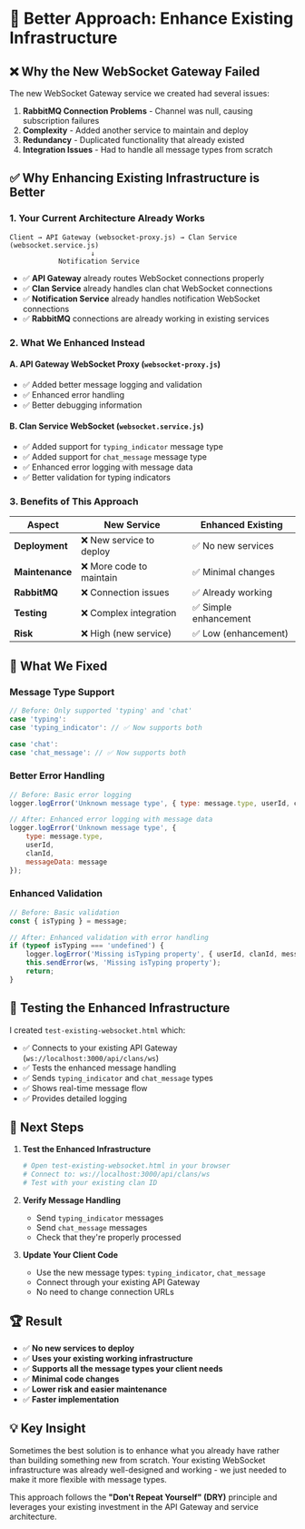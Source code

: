 # 🚀 Better Approach: Enhance Existing Infrastructure

## ❌ **Why the New WebSocket Gateway Failed**

The new WebSocket Gateway service we created had several issues:
1. **RabbitMQ Connection Problems** - Channel was null, causing subscription failures
2. **Complexity** - Added another service to maintain and deploy
3. **Redundancy** - Duplicated functionality that already existed
4. **Integration Issues** - Had to handle all message types from scratch

## ✅ **Why Enhancing Existing Infrastructure is Better**

### 1. **Your Current Architecture Already Works**
```
Client → API Gateway (websocket-proxy.js) → Clan Service (websocket.service.js)
                    ↓
            Notification Service
```

- ✅ **API Gateway** already routes WebSocket connections properly
- ✅ **Clan Service** already handles clan chat WebSocket connections
- ✅ **Notification Service** already handles notification WebSocket connections
- ✅ **RabbitMQ** connections are already working in existing services

### 2. **What We Enhanced Instead**

#### **A. API Gateway WebSocket Proxy** (`websocket-proxy.js`)
- ✅ Added better message logging and validation
- ✅ Enhanced error handling
- ✅ Better debugging information

#### **B. Clan Service WebSocket** (`websocket.service.js`)
- ✅ Added support for `typing_indicator` message type
- ✅ Added support for `chat_message` message type
- ✅ Enhanced error logging with message data
- ✅ Better validation for typing indicators

### 3. **Benefits of This Approach**

| Aspect | New Service | Enhanced Existing |
|--------|-------------|-------------------|
| **Deployment** | ❌ New service to deploy | ✅ No new services |
| **Maintenance** | ❌ More code to maintain | ✅ Minimal changes |
| **RabbitMQ** | ❌ Connection issues | ✅ Already working |
| **Testing** | ❌ Complex integration | ✅ Simple enhancement |
| **Risk** | ❌ High (new service) | ✅ Low (enhancement) |

## 🔧 **What We Fixed**

### **Message Type Support**
```javascript
// Before: Only supported 'typing' and 'chat'
case 'typing':
case 'typing_indicator': // ✅ Now supports both

case 'chat':
case 'chat_message': // ✅ Now supports both
```

### **Better Error Handling**
```javascript
// Before: Basic error logging
logger.logError('Unknown message type', { type: message.type, userId, clanId });

// After: Enhanced error logging with message data
logger.logError('Unknown message type', { 
    type: message.type, 
    userId, 
    clanId,
    messageData: message 
});
```

### **Enhanced Validation**
```javascript
// Before: Basic validation
const { isTyping } = message;

// After: Enhanced validation with error handling
if (typeof isTyping === 'undefined') {
    logger.logError('Missing isTyping property', { userId, clanId, message });
    this.sendError(ws, 'Missing isTyping property');
    return;
}
```

## 🧪 **Testing the Enhanced Infrastructure**

I created `test-existing-websocket.html` which:
- ✅ Connects to your existing API Gateway (`ws://localhost:3000/api/clans/ws`)
- ✅ Tests the enhanced message handling
- ✅ Sends `typing_indicator` and `chat_message` types
- ✅ Shows real-time message flow
- ✅ Provides detailed logging

## 🎯 **Next Steps**

1. **Test the Enhanced Infrastructure**
   ```bash
   # Open test-existing-websocket.html in your browser
   # Connect to: ws://localhost:3000/api/clans/ws
   # Test with your existing clan ID
   ```

2. **Verify Message Handling**
   - Send `typing_indicator` messages
   - Send `chat_message` messages
   - Check that they're properly processed

3. **Update Your Client Code**
   - Use the new message types: `typing_indicator`, `chat_message`
   - Connect through your existing API Gateway
   - No need to change connection URLs

## 🏆 **Result**

- ✅ **No new services to deploy**
- ✅ **Uses your existing working infrastructure**
- ✅ **Supports all the message types your client needs**
- ✅ **Minimal code changes**
- ✅ **Lower risk and easier maintenance**
- ✅ **Faster implementation**

## 💡 **Key Insight**

Sometimes the best solution is to enhance what you already have rather than building something new from scratch. Your existing WebSocket infrastructure was already well-designed and working - we just needed to make it more flexible with message types.

This approach follows the **"Don't Repeat Yourself" (DRY)** principle and leverages your existing investment in the API Gateway and service architecture.
